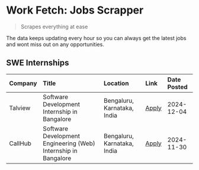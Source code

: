# Work Fetch: Jobs Scrapper
> Scrapes everything at ease

The data keeps updating every hour so you can always get the latest jobs and wont miss out on any opportunities.

## SWE Internships
<!--START_SECTION:workfetch-->
| Company   | Title                                                          | Location                    | Link                                                                                                                                                                                                                          | Date Posted   |
|:----------|:---------------------------------------------------------------|:----------------------------|:------------------------------------------------------------------------------------------------------------------------------------------------------------------------------------------------------------------------------|:--------------|
| Talview   | Software Development Internship in Bangalore                   | Bengaluru, Karnataka, India | [Apply](https://in.linkedin.com/jobs/view/software-development-internship-in-bangalore-at-talview-4089000537?position=3&pageNum=0&refId=ObL7AXlShMmSQMgjhRzycw%3D%3D&trackingId=l%2Bi6L8DAuhZQhK2%2FUd2Cvw%3D%3D)             | 2024-12-04    |
| CallHub   | Software Development Engineering (Web) Internship in Bangalore | Bengaluru, Karnataka, India | [Apply](https://in.linkedin.com/jobs/view/software-development-engineering-web-internship-in-bangalore-at-callhub-4088325113?position=2&pageNum=0&refId=ObL7AXlShMmSQMgjhRzycw%3D%3D&trackingId=i5VykqoqUl2VEcxcKvASAQ%3D%3D) | 2024-11-30    |
<!--END_SECTION:workfetch-->
